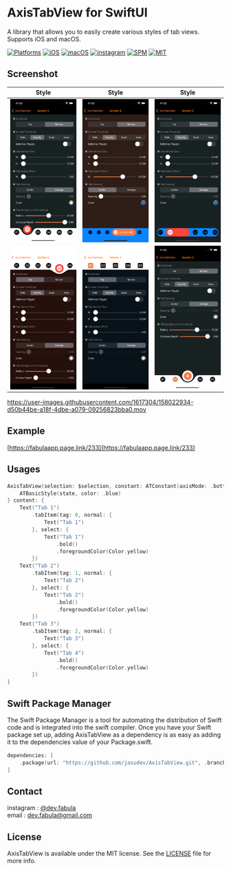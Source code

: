 # **AxisTabView for SwiftUI**
A library that allows you to easily create various styles of tab views. Supports iOS and macOS.

[![Platforms](https://img.shields.io/badge/Platforms-iOS%20%7C%20macOS-blue?style=flat-square)](https://developer.apple.com/macOS)
[![iOS](https://img.shields.io/badge/iOS-14.0-blue.svg)](https://developer.apple.com/iOS)
[![macOS](https://img.shields.io/badge/macOS-11.0-blue.svg)](https://developer.apple.com/macOS)
[![instagram](https://img.shields.io/badge/instagram-@dev.fabula-orange.svg?style=flat-square)](https://www.instagram.com/dev.fabula)
[![SPM](https://img.shields.io/badge/SPM-compatible-red?style=flat-square)](https://developer.apple.com/documentation/swift_packages/package/)
[![MIT](https://img.shields.io/badge/licenses-MIT-red.svg)](https://opensource.org/licenses/MIT)  

## Screenshot
|Style|Style|Style|
|:---:|:---:|:---:|
|<img src="Markdown/AxisTabView1.png">|<img src="Markdown/AxisTabView2.png">|<img src="Markdown/AxisTabView4.png">|
|<img src="Markdown/AxisTabView3.png">|<img src="Markdown/AxisTabView6.png">|<img src="Markdown/AxisTabView5.png">|

https://user-images.githubusercontent.com/1617304/158022934-d50b44be-a18f-4dbe-a079-09256823bba0.mov

## Example
[https://fabulaapp.page.link/233](https://fabulaapp.page.link/233)

## Usages
```swift
AxisTabView(selection: $selection, constant: ATConstant(axisMode: .bottom)) { state in
    ATBasicStyle(state, color: .blue)
} content: {
    Text("Tab 1")
        .tabItem(tag: 0, normal: {
            Text("Tab 1")
        }, select: {
            Text("Tab 1")
                .bold()
                .foregroundColor(Color.yellow)
        })
    Text("Tab 2")
        .tabItem(tag: 1, normal: {
            Text("Tab 2")
        }, select: {
            Text("Tab 2")
                .bold()
                .foregroundColor(Color.yellow)
        })
    Text("Tab 3")
        .tabItem(tag: 2, normal: {
            Text("Tab 3")
        }, select: {
            Text("Tab 4")
                .bold()
                .foregroundColor(Color.yellow)
        })
}
```
  
## Swift Package Manager
The Swift Package Manager is a tool for automating the distribution of Swift code and is integrated into the swift compiler. Once you have your Swift package set up, adding AxisTabView as a dependency is as easy as adding it to the dependencies value of your Package.swift.

```swift
dependencies: [
    .package(url: "https://github.com/jasudev/AxisTabView.git", .branch("main"))
]
```

## Contact
instagram : [@dev.fabula](https://www.instagram.com/dev.fabula)  
email : [dev.fabula@gmail.com](mailto:dev.fabula@gmail.com)

## License
AxisTabView is available under the MIT license. See the [LICENSE](LICENSE) file for more info.
